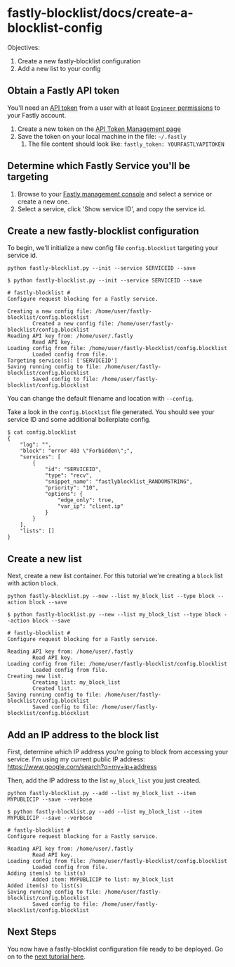 # fastly-blocklist/docs/create-a-blocklist-config

Objectives:
1. Create a new fastly-blocklist configuration 
1. Add a new list to your config

## Obtain a Fastly API token

You'll need an [API token](https://docs.fastly.com/en/guides/using-api-tokens) from a user with at least [`Engineer` permissions](https://docs.fastly.com/en/guides/configuring-user-roles-and-permissions) to your Fastly account.

1. Create a new token on the [API Token Management page](https://manage.fastly.com/account/personal/tokens)
1. Save the token on your local machine in the file: `~/.fastly`
    1. The file content should look like: `fastly_token: YOURFASTLYAPITOKEN`

## Determine which Fastly Service you'll be targeting

1. Browse to your [Fastly management console](https://manage.fastly.com/services/all) and select a service or create a new one.
1. Select a service, click 'Show service ID', and copy the service id.

## Create a new fastly-blocklist configuration

To begin, we'll initialize a new config file `config.blocklist` targeting your service id.

`python fastly-blocklist.py --init --service SERVICEID --save`

```
$ python fastly-blocklist.py --init --service SERVICEID --save

# fastly-blocklist #
Configure request blocking for a Fastly service.

Creating a new config file: /home/user/fastly-blocklist/config.blocklist
        Created a new config file: /home/user/fastly-blocklist/config.blocklist
Reading API key from: /home/user/.fastly
        Read API key.
Loading config from file: /home/user/fastly-blocklist/config.blocklist
        Loaded config from file.
Targeting service(s): ['SERVICEID']
Saving running config to file: /home/user/fastly-blocklist/config.blocklist
        Saved config to file: /home/user/fastly-blocklist/config.blocklist
```

You can change the default filename and location with `--config`.

Take a look in the `config.blocklist` file generated. You should see your service ID and some additional boilerplate config.

```
$ cat config.blocklist
{
    "log": "",
    "block": "error 403 \"Forbidden\";",
    "services": [
        {
            "id": "SERVICEID",
            "type": "recv",
            "snippet_name": "fastlyblocklist_RANDOMSTRING",
            "priority": "10",
            "options": {
                "edge_only": true,
                "var_ip": "client.ip"
            }
        }
    ],
    "lists": []
}
```

## Create a new list

Next, create a new list container. For this tutorial we're creating a `block` list with action `block`.

`python fastly-blocklist.py --new --list my_block_list --type block --action block --save`

```
$ python fastly-blocklist.py --new --list my_block_list --type block --action block --save

# fastly-blocklist #
Configure request blocking for a Fastly service.

Reading API key from: /home/user/.fastly
        Read API key.
Loading config from file: /home/user/fastly-blocklist/config.blocklist
        Loaded config from file.
Creating new list.
        Creating list: my_block_list
        Created list.
Saving running config to file: /home/user/fastly-blocklist/config.blocklist
        Saved config to file: /home/user/fastly-blocklist/config.blocklist
```

## Add an IP address to the block list

First, determine which IP address you're going to block from accessing your service. I'm using my current public IP address: https://www.google.com/search?q=my+ip+address

Then, add the IP address to the list `my_block_list` you just created.

`python fastly-blocklist.py --add --list my_block_list --item MYPUBLICIP --save --verbose`

```
$ python fastly-blocklist.py --add --list my_block_list --item MYPUBLICIP --save --verbose

# fastly-blocklist #
Configure request blocking for a Fastly service.

Reading API key from: /home/user/.fastly
        Read API key.
Loading config from file: /home/user/fastly-blocklist/config.blocklist
        Loaded config from file.
Adding item(s) to list(s)
        Added item: MYPUBLICIP to list: my_block_list
Added item(s) to list(s)
Saving running config to file: /home/user/fastly-blocklist/config.blocklist
        Saved config to file: /home/user/fastly-blocklist/config.blocklist
```

## Next Steps
You now have a fastly-blocklist configuration file ready to be deployed. Go on to the [next tutorial here](deploy-blocklist-to-service.md).
